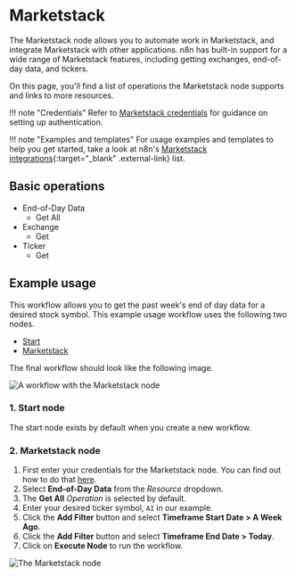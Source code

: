 # Marketstack

The Marketstack node allows you to automate work in Marketstack, and integrate Marketstack with other applications. n8n has built-in support for a wide range of Marketstack features, including getting exchanges, end-of-day data, and tickers. 

On this page, you'll find a list of operations the Marketstack node supports and links to more resources.

!!! note "Credentials"
    Refer to [Marketstack credentials](/integrations/builtin/credentials/marketstack/) for guidance on setting up authentication. 

!!! note "Examples and templates"
    For usage examples and templates to help you get started, take a look at n8n's [Marketstack integrations](https://n8n.io/integrations/marketstack/){:target="_blank" .external-link} list.


## Basic operations

* End-of-Day Data
    * Get All
* Exchange
    * Get
* Ticker
    * Get

## Example usage

This workflow allows you to get the past week's end of day data for a desired stock symbol. This example usage workflow uses the following two nodes.

- [Start](/integrations/builtin/core-nodes/n8n-nodes-base.start/)
- [Marketstack]()

The final workflow should look like the following image.

![A workflow with the Marketstack node](/_images/integrations/builtin/app-nodes/marketstack/workflow.png)

### 1. Start node

The start node exists by default when you create a new workflow.

### 2. Marketstack node

1. First enter your credentials for the Marketstack node. You can find out how to do that [here](/integrations/builtin/credentials/marketstack/).
2. Select **End-of-Day Data** from the *Resource* dropdown.
3. The **Get All** *Operation* is selected by default.
4. Enter your desired ticker symbol, `AI` in our example.
5. Click the **Add Filter** button and select **Timeframe Start Date > A Week Ago**.
6. Click the **Add Filter** button and select **Timeframe End Date > Today**.
3. Click on **Execute Node** to run the workflow.

![The Marketstack node](/_images/integrations/builtin/app-nodes/marketstack/marketstack_node.png)
